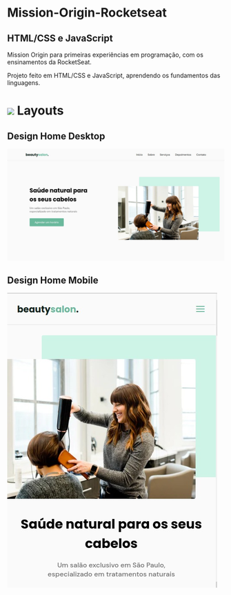 # Mission-Origin-Rocketseat

## HTML/CSS e JavaScript
Mission Origin para primeiras experiências em programação, com os ensinamentos da RocketSeat.

Projeto feito em HTML/CSS e JavaScript, aprendendo os fundamentos das linguagens.


# <img src="https://img.icons8.com/office/16/000000/art-prices.png"/>  Layouts

## Design Home Desktop
![Desing Desktop](assets/Designs/DesignDesktop.jpeg)

## Design Home Mobile
![Design Mobile](assets/Designs/DesignMobile.jpeg)
